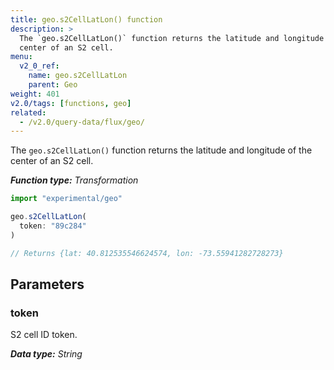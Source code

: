 ```yaml
---
title: geo.s2CellLatLon() function
description: >
  The `geo.s2CellLatLon()` function returns the latitude and longitude of the
  center of an S2 cell.
menu:
  v2_0_ref:
    name: geo.s2CellLatLon
    parent: Geo
weight: 401
v2.0/tags: [functions, geo]
related:
  - /v2.0/query-data/flux/geo/
---
```


The `geo.s2CellLatLon()` function returns the latitude and longitude of the
center of an S2 cell.

_**Function type:** Transformation_

```js
import "experimental/geo"

geo.s2CellLatLon(
  token: "89c284"
)

// Returns {lat: 40.812535546624574, lon: -73.55941282728273}
```

## Parameters

### token
S2 cell ID token.

_**Data type:** String_
